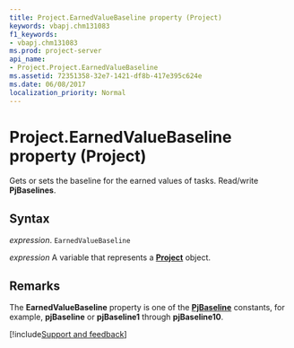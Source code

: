 ```yaml
---
title: Project.EarnedValueBaseline property (Project)
keywords: vbapj.chm131083
f1_keywords:
- vbapj.chm131083
ms.prod: project-server
api_name:
- Project.Project.EarnedValueBaseline
ms.assetid: 72351358-32e7-1421-df8b-417e395c624e
ms.date: 06/08/2017
localization_priority: Normal
---
```



# Project.EarnedValueBaseline property (Project)

Gets or sets the baseline for the earned values of tasks. Read/write  **PjBaselines**.


## Syntax

_expression_. `EarnedValueBaseline`

_expression_ A variable that represents a **[Project](project.project.md)** object.


## Remarks

The  **EarnedValueBaseline** property is one of the **[PjBaseline](Project.PjBaselines.md)** constants, for example, **pjBaseline** or **pjBaseline1** through **pjBaseline10**.

[!include[Support and feedback](~/includes/feedback-boilerplate.md)]